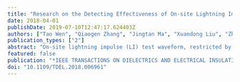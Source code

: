 ```yaml
---
title: "Research on the Detecting Effectiveness of On-site Lightning Impulse Test for GIS Equipment with Insulation Defects"
date: 2018-04-01
publishDate: 2019-07-10T12:47:17.624403Z
authors: ["Tao Wen", "Qiaogen Zhang", "Jingtan Ma", "Xuandong Liu", "Zhicheng Wu", "Lingli Zhang", "Junping Zhao", "Naoyuki Shimomura", "Weijiang Chen"]
publication_types: ["2"]
abstract: "On-site lightning impulse (LI) test waveform, restricted by the large load capacitance and impulse generator's inherent inductance, has a long wavefront time T-f compared with standard LI, called non-standard LI. The non-standard LI test has been carried out in the field. But its insulation defect detecting effectiveness is not clear. In this paper, a generating system of impulses with different waveform parameters, including double exponential impulses with different wavefront times in the range of 0.08 similar to 23.5 mu s and an oscillating LI with wavefront time around 10 mu s, was established. The insulation characteristics of SF6 gas gap with highly inhomogeneous electric field under impulses with different waveform parameters were investigated. Experimental results show that the insulation defects detecting effectiveness of oscillating LI with long T-f around 10 mu s is lower than that of standard LI. T-f plays an important role in the insulation defects detection. With T-f increases, the 50% breakdown voltages for rod-plane gaps have an increased trend. The V-t curve presents a U-shape. Prospective voltage is introduced to evaluate the insulation defects detecting effectiveness. The prospective voltage-time characteristics confirm the conclusion that with the increase of impulse voltage T-f, the detection effectiveness for GIS insulation is reduced. The gap distance has influence on the shape of V-t curve. With distance increase, the 50% breakdown voltage of the gap is more sensitive to the wavefront time T-f and voltage rise rate dU/dt. Corona stabilization effect is not just in relationship with the rise rate of impulse, but also with electrode structure and gas pressure. The critical dU/dt for corona stabilization is calculated for different rod-plane gaps."
featured: false
publication: "*IEEE TRANSACTIONS ON DIELECTRICS AND ELECTRICAL INSULATION*"
doi: "10.1109/TDEL.2018.006961"
---
```


